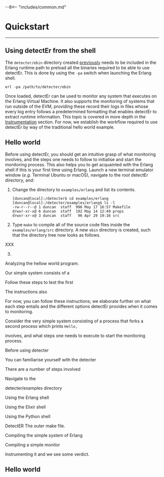 --8<-- "includes/common.md"

# Quickstart
---

## Using detectEr from the shell

The `detecter/ebin` directory created [previously](setting-up-detecter.md) needs to be included in the Erlang runtime path to preload all the binaries required to be able to use detectEr.
This is done by using the `-pa` switch when launching the Erlang shell.

```
erl -pa /path/to/detecter/ebin
```

Once loaded, detectEr can be used to monitor any system that executes on the Erlang Virtual Machine.
It also supports the monitoring of systems that run outside of the EVM, providing these record their logs in files whose every log entry follows a predetermined formatting that enables detectEr to extract runtime information.
This topic is covered in more depth in the [Instrumentation](../using-detecter/instrumentation.md) section.
For now, we establish the workflow required to use detectEr by way of the traditional hello world example.


## Hello world

Before using detectEr, you should get an intuitive grasp of what monitoring involves, and the steps one needs to follow to initialise and start the monitoring process.
This also helps you to get acquainted with the Erlang shell if this is your first time using Erlang.
Launch a new terminal emulator window (*e.g.* Terminal Ubuntu or macOS), navigate to the *root* detectEr directory, and:


<!-- Navigate to the *root* `detecter` directory, and follow these instructions on the console.  -->

<!-- The instructions given are for  -->


<!-- 1. Navigate to the *root* directory `detecter`. -->

1. Change the directory to `examples/erlang` and list its contents.

    ```console
    [duncan@local]:/detecter$ cd examples/erlang
    [duncan@local]:/detecter/examples/erlang$ ls -l
    -rw-r--r--@ 1 duncan  staff  996 May 17 16:57 Makefile
    drwxr-xr-x@ 6 duncan  staff  192 May 14 12:49 props
    drwxr-xr-x@ 3 duncan  staff   96 Apr 29 19:16 src
    ```



2. Type `make` to compile all of the source code files inside the `examples/erlang/src` directory. 
   A new `ebin` directory is created, such that the directory tree now looks as follows.

  XXX

3. 






Analyzing the hellow world program.


Our simple system consists of a 



Follow these steps to test the first

The instructions also 


For now, you can follow these instructions; we elaborate further on what each step entails and the different options detectEr provides when it comes to monitoring.






Consider the very simple system consisting of a process that forks a second process which prints `Hello, `




involves, and what steps one needs to execute to start the monitoring process.


Before using detecter


You can familiarise yourself with the detecter



There are a number of steps involved 


Navigate to the 


detecter/examples directory 











Using the Erlang shell

Using the Elixir shell

Using the Python shell





DetectER The outer make file.

Compiling the simple system of Erlang

Compiling a simple monitor

Instrumenting it and we see some verdict.

## Hello world


